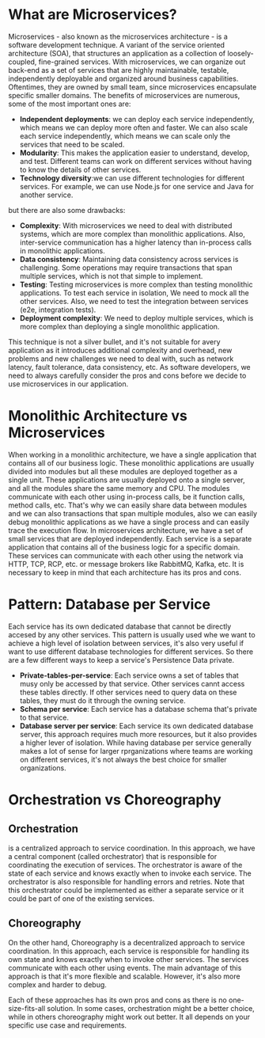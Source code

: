 # What are Microservices? 
Microservices - also known as the microservices architecture - is a software development technique. A variant of the service oriented architecture (SOA), that structures an application as a collection of loosely-coupled, fine-grained services. With microservices, we can organize out back-end as a set of services that are highly maintainable, testable, independently deployable and organized around business capabilities. Oftentimes, they are owned by small team, since microservices encapsulate specific smaller domains. 
The benefits of microservices are numerous, some of the most important ones are:
- **Independent deployments**: we can deploy each service independently, which means we can deploy more often and faster. We can also scale each service independently, which means we can scale only the services that need to be scaled.
- **Modularity**: This makes the application easier to understand, develop, and test. Different teams can work on different services without having to know the details of other services.
- **Technology diversity**:we can use different technologies for different services. For example, we can use Node.js for one service and Java for another service.

but there are also some drawbacks:

- **Complexity**: With microservices we need to deal with distributed systems, which are more complex than monolithic applications. Also, inter-service communication has a higher latency than in-process calls in monolithic applications.
- **Data consistency**: Maintaining data consistency across services is challenging. Some operations may require transactions that span multiple services, which is not that simple to implement.
- **Testing**: Testing microservices is more complex than testing monolithic applications. To test each service in isolation, We need to mock all the other services. Also, we need to test the integration between services (e2e, integration tests).
- **Deployment complexity**: We need to deploy multiple services, which is more complex than deploying a single monolithic application.

This technique is not a silver bullet, and it's not suitable for avery application as it introduces additional complexity and overhead, new problems and new challenges we need to deal with, such as network latency, fault tolerance, data consistency, etc. As software developers, we need to always carefully consider the pros and cons before we decide to use microservices in our application.

# Monolithic Architecture vs Microservices
When working in a monolithic architecture, we have a single application that contains all of our business logic. These monolithic applications are usually divided into modules but all these modules are deployed together as a single unit. These applications are usually deployed onto a single server, and all the modules share the same memory and CPU. The modules communicate with each other using in-process calls, be it function calls, method calls, etc. That's why we can easily share data between modules and we can also transactions that span multiple modules, also we can easily debug monolithic applications as we have a single process and can easily trace the execution flow.
In microservices architecture, we have a set of small services that are deployed independently. Each service is a separate application that contains all of the business logic for a specific domain. These services can communicate with each other using the network via HTTP, TCP, RCP, etc. or message brokers like RabbitMQ, Kafka, etc. 
It is necessary to keep in mind that each architecture has its pros and cons.

# Pattern: Database per Service
Each service has its own dedicated database that cannot be directly accesed by any other services. This pattern is usually used whe we want to achieve a high level of isolation between services, it's also very useful if want to use different database technologies for different services.
So there are a few different ways to keep a service's Persistence Data private.
- **Private-tables-per-service**: Each service owns a set of tables that musy only be accessed by that service. Other services cannt access these tables directly. If other services need to query data on these tables, they must do it through the owning service.
- **Schema per service**: Each service has a database schema that's private to that service.
- **Database server per service**: Each service its own dedicated database server, this approach requires much more resources, but it also provides a higher lever of isolation. While having database per service generally makes a lot of sense for larger rprganizations where teams are working on different services, it's not always the best choice for smaller organizations.

# Orchestration vs Choreography
## Orchestration
is a centralized approach to service coordination. In this approach, we have a central component (called orchestrator) that is responsible for coordinating the execution of services. The orchestrator is aware of the state of each service and knows exactly when to invoke each service. The orchestrator is also responsible for handling errors and retries. Note that this orchestrator could be implemented as either a separate service or it could be part of one of the existing services.

## Choreography
On the other hand, Choreography is a decentralized approach to service coordination. In this approach, each service is responsible for handling its own state and knows exactly when to invoke other services. The services communicate with each other using events. The main advantage of this approach is that it's more flexible and scalable. However, it's also more complex and harder to debug.

Each of these approaches has its own pros and cons as there is no one-size-fits-all solution. In some cases, orchestration might be a better choice, while in others choreography might work out better. It all depends on your specific use case and requirements.